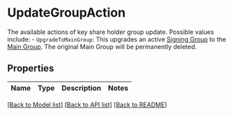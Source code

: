 # UpdateGroupAction

The available actions of key share holder group update. Possible values include: - `UpgradeToMainGroup`: This upgrades an active [Signing Group](https://manuals.cobo.com/en/portal/mpc-wallets/ocw/create-key-share-groups) to the [Main Group](https://manuals.cobo.com/en/portal/mpc-wallets/ocw/create-key-share-groups). The original Main Group will be permanently deleted. 

## Properties

Name | Type | Description | Notes
------------ | ------------- | ------------- | -------------

[[Back to Model list]](../README.md#documentation-for-models) [[Back to API list]](../README.md#documentation-for-api-endpoints) [[Back to README]](../README.md)


